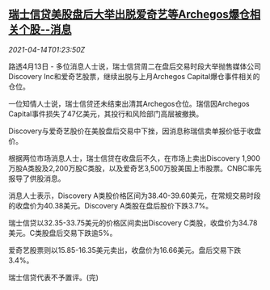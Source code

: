 <!--1618363863000-->
[瑞士信贷美股盘后大举出脱爱奇艺等Archegos爆仓相关个股--消息](https://cn.reuters.com/article/credit-suisse-archegos-iqiyi-stock-0414-idCNKBS2C104O)
------

<div><i>2021-04-14T01:23:50Z</i></div><p>路透4月13日 - 多位消息人士说，瑞士信贷周二在盘后交易时段大举抛售媒体公司Discovery Inc和爱奇艺股票，继续出脱与上月Archegos Capital爆仓事件相关的仓位。</p><p>一位知情人士说，瑞士信贷还未结束出清其Archegos仓位。瑞信因Archegos Capital事件损失了47亿美元，其投行和风险部门高层被撤换。</p><p>Discovery与爱奇艺股价在美股盘后交易中下挫，因消息称瑞信卖单报价低于收盘价。</p><p>根据两位市场消息人士，瑞士信贷在收盘后不久，在市场上卖出Discovery 1,900万股A类股及2,200万股C类股，以及爱奇艺3,500万股美国上市股票。CNBC率先报导了供股消息。</p><p>消息人士表示，Discovery A类股价格区间为38.40-39.60美元，在常规交易时段的收盘价为40.38美元。Discovery A类股在盘后股价下跌3.7%。</p><p>瑞士信贷以32.35-33.75美元的价格区间卖出Discovery C类股，收盘价为34.78美元。C类股盘后交易下跌逾5%。</p><p>爱奇艺股票则以15.85-16.35美元卖出，收盘价为16.66美元。盘后交易下跌3.4%。</p><p>瑞士信贷代表不予置评。(完)</p>
